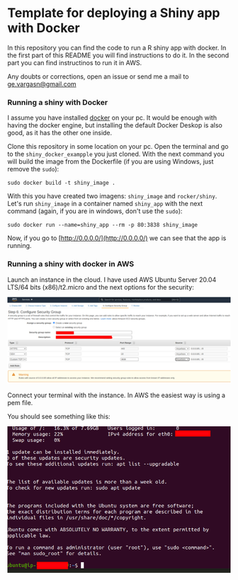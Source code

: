 # Template for deploying a Shiny app with Docker

In this repository you can find the code to run a R shiny app with docker. In the first part of this README you will find instructions to do it. In the second part you can find instructinos to run it in AWS.

Any doubts or corrections, open an issue or send me a mail to ge.vargasn@gmail.com

### Running a shiny with Docker

I assume you have installed [docker](https://www.docker.com/products/docker-desktop) on your pc. It would be enough with having the docker engine, but installing the default Docker Deskop is also good, as it has the other one inside.

Clone this repository in some location on your pc. Open the terminal and go to the `shiny_docker_exampple` you just cloned. With the next command you will build the image from the Dockerfile (if you are using Windows, just remove the `sudo`):

```
sudo docker build -t shiny_image .
```

With this you have created two imagens: `shiny_image` and `rocker/shiny`. Let's run `shiny_image` in a container named `shiny_app` with the next command (again, if you are in windows, don't use the `sudo`):

```
sudo docker run --name=shiny_app --rm -p 80:3838 shiny_image
```

Now, if you go to [http://0.0.0.0/](http://0.0.0.0/) we can see that the app is running.


### Running a shiny with docker in AWS

Launch an instance in the cloud. I have used AWS Ubuntu Server 20.04 LTS/64 bits (x86)/t2.micro and the next options for the security:

![terminal connected to AWS](aws_inbound_rules_shiny.png "Rules for AWS Shiny app")

Connect your terminal with the instance. In AWS the easiest way is using a pem file.

You should see something like this:

![terminal connected to AWS](terminal_connected.png "Terminal connected to AWS")

